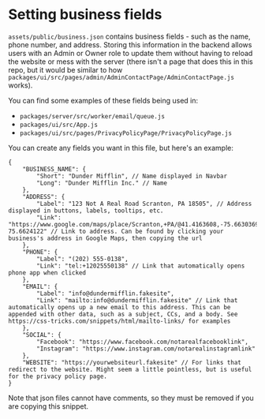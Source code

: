 # Setting business fields
`assets/public/business.json` contains business fields - such as the name, phone number, and address. Storing this information in the backend allows users with an Admin or Owner role to update them without having to reload the website or mess with the server (there isn't a page that does this in this repo, but it would be similar to how `packages/ui/src/pages/admin/AdminContactPage/AdminContactPage.js` works).

You can find some examples of these fields being used in:  
- `packages/server/src/worker/email/queue.js`
- `packages/ui/src/App.js`
- `packages/ui/src/pages/PrivacyPolicyPage/PrivacyPolicyPage.js`

You can create any fields you want in this file, but here's an example:  
```
{
    "BUSINESS_NAME": {
        "Short": "Dunder Mifflin", // Name displayed in Navbar
        "Long": "Dunder Mifflin Inc." // Name
    },
    "ADDRESS": {
        "Label": "123 Not A Real Road Scranton, PA 18505", // Address displayed in buttons, labels, tooltips, etc.
        "Link": "https://www.google.com/maps/place/Scranton,+PA/@41.4163608,-75.6630369,21z/data=!4m5!3m4!1s0x89c4d93a77484bbb:0xfff27920ab9bfae8!8m2!3d41.408969!4d-75.6624122" // Link to address. Can be found by clicking your business's address in Google Maps, then copying the url
    },
    "PHONE": {
        "Label": "(202) 555-0138",
        "Link": "tel:+12025550138" // Link that automatically opens phone app when clicked
    },
    "EMAIL": {
        "Label": "info@dundermifflin.fakesite",
        "Link": "mailto:info@dundermifflin.fakesite" // Link that automatically opens up a new email to this address. This can be appended with other data, such as a subject, CCs, and a body. See https://css-tricks.com/snippets/html/mailto-links/ for examples
    },
    "SOCIAL": {
        "Facebook": "https://www.facebook.com/notarealfacebooklink",
        "Instagram": "https://www.instagram.com/notarealinstagramlink"
    },
    "WEBSITE": "https://yourwebsiteurl.fakesite" // For links that redirect to the website. Might seem a little pointless, but is useful for the privacy policy page.
}
```
Note that json files cannot have comments, so they must be removed if you are copying this snippet.